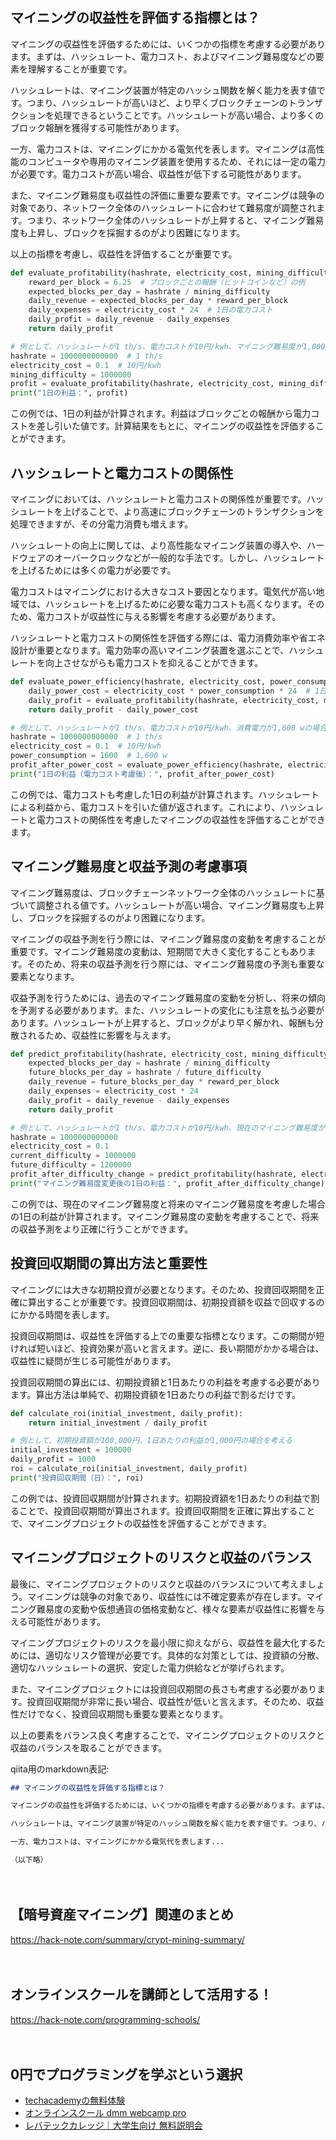 <!--
title: 【暗号資産マイニング】収益性と投資回収期間の見極め方
tags: crypt,mining
id: 
private: false
-->

## マイニングの収益性を評価する指標とは？

マイニングの収益性を評価するためには、いくつかの指標を考慮する必要があります。まずは、ハッシュレート、電力コスト、およびマイニング難易度などの要素を理解することが重要です。

ハッシュレートは、マイニング装置が特定のハッシュ関数を解く能力を表す値です。つまり、ハッシュレートが高いほど、より早くブロックチェーンのトランザクションを処理できるということです。ハッシュレートが高い場合、より多くのブロック報酬を獲得する可能性があります。

一方、電力コストは、マイニングにかかる電気代を表します。マイニングは高性能のコンピュータや専用のマイニング装置を使用するため、それには一定の電力が必要です。電力コストが高い場合、収益性が低下する可能性があります。

また、マイニング難易度も収益性の評価に重要な要素です。マイニングは競争の対象であり、ネットワーク全体のハッシュレートに合わせて難易度が調整されます。つまり、ネットワーク全体のハッシュレートが上昇すると、マイニング難易度も上昇し、ブロックを採掘するのがより困難になります。

以上の指標を考慮し、収益性を評価することが重要です。

```python
def evaluate_profitability(hashrate, electricity_cost, mining_difficulty):
    reward_per_block = 6.25  # ブロックごとの報酬（ビットコインなど）の例
    expected_blocks_per_day = hashrate / mining_difficulty
    daily_revenue = expected_blocks_per_day * reward_per_block
    daily_expenses = electricity_cost * 24  # 1日の電力コスト
    daily_profit = daily_revenue - daily_expenses
    return daily_profit

# 例として、ハッシュレートが1 th/s、電力コストが10円/kwh、マイニング難易度が1,000,000の場合を評価する
hashrate = 1000000000000  # 1 th/s
electricity_cost = 0.1  # 10円/kwh
mining_difficulty = 1000000
profit = evaluate_profitability(hashrate, electricity_cost, mining_difficulty)
print("1日の利益：", profit)
```

この例では、1日の利益が計算されます。利益はブロックごとの報酬から電力コストを差し引いた値です。計算結果をもとに、マイニングの収益性を評価することができます。


## ハッシュレートと電力コストの関係性

マイニングにおいては、ハッシュレートと電力コストの関係性が重要です。ハッシュレートを上げることで、より高速にブロックチェーンのトランザクションを処理できますが、その分電力消費も増えます。

ハッシュレートの向上に関しては、より高性能なマイニング装置の導入や、ハードウェアのオーバークロックなどが一般的な手法です。しかし、ハッシュレートを上げるためには多くの電力が必要です。

電力コストはマイニングにおける大きなコスト要因となります。電気代が高い地域では、ハッシュレートを上げるために必要な電力コストも高くなります。そのため、電力コストが収益性に与える影響を考慮する必要があります。

ハッシュレートと電力コストの関係性を評価する際には、電力消費効率や省エネ設計が重要となります。電力効率の高いマイニング装置を選ぶことで、ハッシュレートを向上させながらも電力コストを抑えることができます。

```python
def evaluate_power_efficiency(hashrate, electricity_cost, power_consumption):
    daily_power_cost = electricity_cost * power_consumption * 24  # 1日の電力コスト
    daily_profit = evaluate_profitability(hashrate, electricity_cost, mining_difficulty)
    return daily_profit - daily_power_cost

# 例として、ハッシュレートが1 th/s、電力コストが10円/kwh、消費電力が1,600 wの場合を評価する
hashrate = 1000000000000  # 1 th/s
electricity_cost = 0.1  # 10円/kwh
power_consumption = 1600  # 1,600 w
profit_after_power_cost = evaluate_power_efficiency(hashrate, electricity_cost, power_consumption)
print("1日の利益（電力コスト考慮後）：", profit_after_power_cost)
```

この例では、電力コストも考慮した1日の利益が計算されます。ハッシュレートによる利益から、電力コストを引いた値が返されます。これにより、ハッシュレートと電力コストの関係性を考慮したマイニングの収益性を評価することができます。


## マイニング難易度と収益予測の考慮事項

マイニング難易度は、ブロックチェーンネットワーク全体のハッシュレートに基づいて調整される値です。ハッシュレートが高い場合、マイニング難易度も上昇し、ブロックを採掘するのがより困難になります。

マイニングの収益予測を行う際には、マイニング難易度の変動を考慮することが重要です。マイニング難易度の変動は、短期間で大きく変化することもあります。そのため、将来の収益予測を行う際には、マイニング難易度の予測も重要な要素となります。

収益予測を行うためには、過去のマイニング難易度の変動を分析し、将来の傾向を予測する必要があります。また、ハッシュレートの変化にも注意を払う必要があります。ハッシュレートが上昇すると、ブロックがより早く解かれ、報酬も分散されるため、収益性に影響を与えます。

```python
def predict_profitability(hashrate, electricity_cost, mining_difficulty, future_difficulty):
    expected_blocks_per_day = hashrate / mining_difficulty
    future_blocks_per_day = hashrate / future_difficulty
    daily_revenue = future_blocks_per_day * reward_per_block
    daily_expenses = electricity_cost * 24
    daily_profit = daily_revenue - daily_expenses
    return daily_profit

# 例として、ハッシュレートが1 th/s、電力コストが10円/kwh、現在のマイニング難易度が1,000,000、将来のマイニング難易度が1,200,000の場合を予測する
hashrate = 1000000000000
electricity_cost = 0.1
current_difficulty = 1000000
future_difficulty = 1200000
profit_after_difficulty_change = predict_profitability(hashrate, electricity_cost, current_difficulty, future_difficulty)
print("マイニング難易度変更後の1日の利益：", profit_after_difficulty_change)
```

この例では、現在のマイニング難易度と将来のマイニング難易度を考慮した場合の1日の利益が計算されます。マイニング難易度の変動を考慮することで、将来の収益予測をより正確に行うことができます。


## 投資回収期間の算出方法と重要性

マイニングには大きな初期投資が必要となります。そのため、投資回収期間を正確に算出することが重要です。投資回収期間は、初期投資額を収益で回収するのにかかる時間を表します。

投資回収期間は、収益性を評価する上での重要な指標となります。この期間が短ければ短いほど、投資効果が高いと言えます。逆に、長い期間がかかる場合は、収益性に疑問が生じる可能性があります。

投資回収期間の算出には、初期投資額と1日あたりの利益を考慮する必要があります。算出方法は単純で、初期投資額を1日あたりの利益で割るだけです。

```python
def calculate_roi(initial_investment, daily_profit):
    return initial_investment / daily_profit

# 例として、初期投資額が100,000円、1日あたりの利益が1,000円の場合を考える
initial_investment = 100000
daily_profit = 1000
roi = calculate_roi(initial_investment, daily_profit)
print("投資回収期間（日）：", roi)
```

この例では、投資回収期間が計算されます。初期投資額を1日あたりの利益で割ることで、投資回収期間が算出されます。投資回収期間を正確に算出することで、マイニングプロジェクトの収益性を評価することができます。

## マイニングプロジェクトのリスクと収益のバランス

最後に、マイニングプロジェクトのリスクと収益のバランスについて考えましょう。マイニングは競争の対象であり、収益性には不確定要素が存在します。マイニング難易度の変動や仮想通貨の価格変動など、様々な要素が収益性に影響を与える可能性があります。

マイニングプロジェクトのリスクを最小限に抑えながら、収益性を最大化するためには、適切なリスク管理が必要です。具体的な対策としては、投資額の分散、適切なハッシュレートの選択、安定した電力供給などが挙げられます。

また、マイニングプロジェクトには投資回収期間の長さも考慮する必要があります。投資回収期間が非常に長い場合、収益性が低いと言えます。そのため、収益性だけでなく、投資回収期間も重要な要素となります。

以上の要素をバランス良く考慮することで、マイニングプロジェクトのリスクと収益のバランスを取ることができます。

qiita用のmarkdown表記:
```markdown
## マイニングの収益性を評価する指標とは？

マイニングの収益性を評価するためには、いくつかの指標を考慮する必要があります。まずは、ハッシュレート、電力コスト、およびマイニング難易度などの要素を理解することが重要です。

ハッシュレートは、マイニング装置が特定のハッシュ関数を解く能力を表す値です。つまり、ハッシュレートが高いほど、より早くブロックチェーンのトランザクションを処理できるということです。ハッシュレートが高い場合、より多くのブロック報酬を獲得する可能性があります。

一方、電力コストは、マイニングにかかる電気代を表します...

（以下略）

```

　

## 【暗号資産マイニング】関連のまとめ
https://hack-note.com/summary/crypt-mining-summary/

　

## オンラインスクールを講師として活用する！
https://hack-note.com/programming-schools/

　

## 0円でプログラミングを学ぶという選択
- [techacademyの無料体験](//af.moshimo.com/af/c/click?a_id=2612475&amp;p_id=1555&amp;pc_id=2816&amp;pl_id=22706&amp;url=https%3a%2f%2ftechacademy.jp%2fhtmlcss-trial%3futm_source%3dmoshimo%26utm_medium%3daffiliate%26utm_campaign%3dtextad)
- [オンラインスクール dmm webcamp pro](//af.moshimo.com/af/c/click?a_id=2612482&amp;p_id=1363&amp;pc_id=2297&amp;pl_id=39999&amp;guid=on)
- [レバテックカレッジ｜大学生向け 無料説明会](//af.moshimo.com/af/c/click?a_id=4071793&p_id=3198&pc_id=7488&pl_id=41848)

